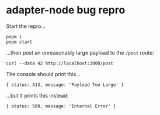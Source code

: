 # adapter-node bug repro

Start the repro...

```
pnpm i
pnpm start
```

...then post an unreasonably large payload to the `/post` route:

```
curl --data 42 http://localhost:3000/post
```

The console should print this...

```
{ status: 413, message: 'Payload Too Large' }
```

...but it prints this instead:

```
{ status: 500, message: 'Internal Error' }
```
